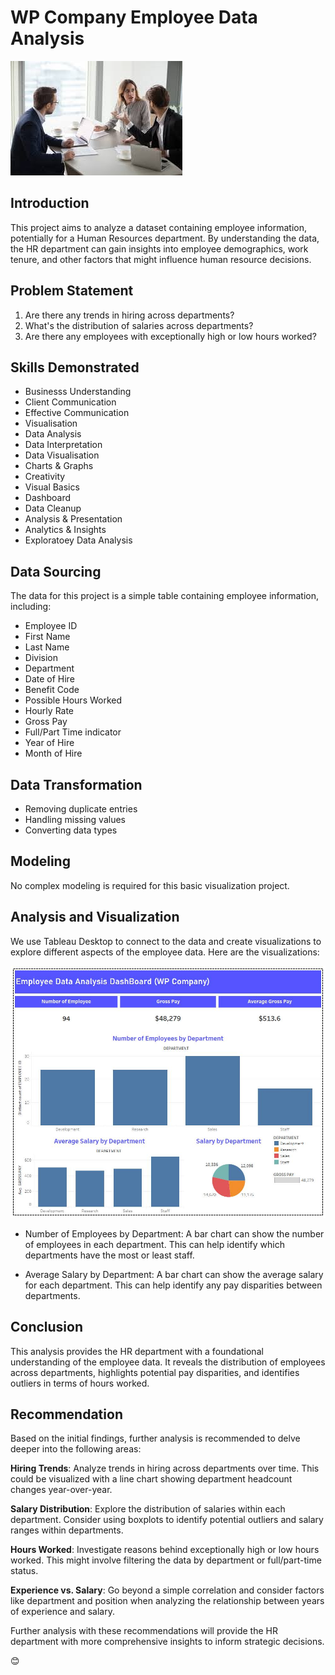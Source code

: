 # WP Company Employee Data Analysis

![](hr.jpg)

## Introduction
This project aims to analyze a dataset containing employee information, potentially for a Human Resources department.  By understanding the data, the HR department can gain insights into employee demographics, work tenure, and other factors that might influence human resource decisions.

## Problem Statement
1. Are there any trends in hiring across departments?
2. What's the distribution of salaries across departments?
3. Are there any employees with exceptionally high or low hours worked?
   

## Skills Demonstrated
- Businesss Understanding
- Client Communication
- Effective Communication
- Visualisation
- Data Analysis
- Data Interpretation
- Data Visualisation
- Charts & Graphs
- Creativity
- Visual Basics
- Dashboard
- Data Cleanup
- Analysis & Presentation
- Analytics & Insights
- Exploratoey Data Analysis


## Data Sourcing
The data for this project is a simple table containing employee information, including:

- Employee ID
- First Name
- Last Name
- Division
- Department
- Date of Hire
- Benefit Code
- Possible Hours Worked
- Hourly Rate
- Gross Pay
- Full/Part Time indicator
- Year of Hire
- Month of Hire

## Data Transformation
- Removing duplicate entries
- Handling missing values
- Converting data types

## Modeling

No complex modeling is required for this basic visualization project.

## Analysis and Visualization
We use Tableau Desktop to connect to the data and create visualizations to explore different aspects of the employee data. Here are the visualizations:

![](wp.jpg)

- Number of Employees by Department: A bar chart can show the number of employees in each department. This can help identify which departments have the most or least staff.

- Average Salary by Department: A bar chart can show the average salary for each department. This can help identify any pay disparities between departments.

## Conclusion
This analysis provides the HR department with a foundational understanding of the employee data. It reveals the distribution of employees across departments, highlights potential pay disparities, and identifies outliers in terms of hours worked.


## Recommendation
Based on the initial findings, further analysis is recommended to delve deeper into the following areas:

**Hiring Trends**: Analyze trends in hiring across departments over time. This could be visualized with a line chart showing department headcount changes year-over-year.

**Salary Distribution**: Explore the distribution of salaries within each department. Consider using boxplots to identify potential outliers and salary ranges within departments.

**Hours Worked**: Investigate reasons behind exceptionally high or low hours worked. This might involve filtering the data by department or full/part-time status.

**Experience vs. Salary**: Go beyond a simple correlation and consider factors like department and position when analyzing the relationship between years of experience and salary.

Further analysis with these recommendations will provide the HR department with more comprehensive insights to inform strategic decisions.

😊



